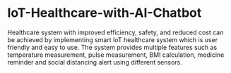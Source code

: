 # IoT-Healthcare-with-AI-Chatbot
Healthcare system with improved efficiency, safety, and reduced cost can be achieved by implementing smart IoT healthcare system which is user friendly and easy to use. The system provides multiple features such as temperature measurement, pulse measurement, BMI calculation, medicine reminder and social distancing alert using different sensors. 
